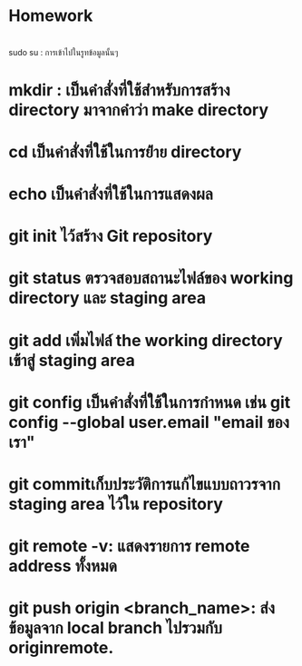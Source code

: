 # Homework
#
sudo su : การเข้าไปในรูทข้อมูลนั้นๆ 
# mkdir : เป็นคำสั่งที่ใช้สำหรับการสร้าง directory มาจากคำว่า make directory
# cd เป็นคำสั่งที่ใช้ในการย้่าย directory
# echo เป็นคำสั่งที่ใช้ในการแสดงผล
# git init ไว้สร้าง Git repository
# git status ตรวจสอบสถานะไฟล์ของ working directory และ staging area
# git add เพิ่มไฟล์ the working directory เข้าสู่ staging area
# git config เป็นคำสั่งที่ใช้ในการกำหนด เช่น git config --global user.email "email ของเรา"
# git commitเก็บประวัติการแก้ไขแบบถาวรจาก staging area ไว้ใน repository
# git remote -v: แสดงรายการ remote address ทั้งหมด
# git push origin <branch_name>: ส่งข้อมูลจาก local branch ไปรวมกับ originremote.


